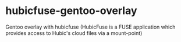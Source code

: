 hubicfuse-gentoo-overlay
========================

Gentoo overlay with hubicfuse (HubicFuse is a FUSE application which provides access to Hubic's cloud files via a mount-point)
